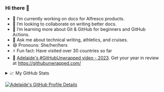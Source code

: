 ### Hi there :wave:

- 🔭 I’m currently working on docs for Alfresco products.
- 👯 I’m looking to collaborate on writing better docs.
- 🌱 I’m learning more about Git & GitHub for beginners and GitHub Actions.
- 💬 Ask me about technical writing, athletics, and cruises.
- 😄 Pronouns: She/her/hers
- ⚡ Fun fact: Have visited over 30 countries so far
- 👀 [Adelaide's #GitHubUnwrapped video - 2023](https://githubunwrapped.com/anxumalo). Get your year in review at https://githubunwrapped.com/


<details>
  <summary>📈 My GitHub Stats</summary>

  <br />*Still playing around with the stats layouts*

  <!-- Using HTML to resize images -->
  <div>
    <a href="https://github.com/vn7n24fzkq/github-profile-summary-cards"><img height="200" align="center" src="http://github-profile-summary-cards.vercel.app/api/cards/stats?username=anxumalo&hide=stars,issues&theme=highcontrast" alt="Adelaide's GitHub Profile Summary Card" /> 
    <a href="https://github.com/anuraghazra/github-readme-stats"><img height="200" align="center" src="https://github-readme-stats.vercel.app/api?username=anxumalo&count_private=true&show_icons=true&include_all_commits=true&theme=highcontrast" alt="Adelaide's GitHub Stats" />
     <br/><br/>
     <a href="https://github.com/ryo-ma/github-profile-trophy"><img src="https://github-profile-trophy.vercel.app/?username=anxumalo&row=2&column=6&theme=flat&no-bg=true&margin-w=15&margin-h=15&rank=SSS,SS,S,AAA,AA,A,B,C,SECRET" alt="Adelaide's GitHub Trophies" /> 
     <!--
      <a href="https://git.io/streak-stats"><img height="200" align="center" src="https://streak-stats.demolab.com?user=anxumalo&theme=highcontrast" alt="Adelaide's GitHub Streak" />
      -->
     <br/>
  </div>
  
  <!--FIXME: GitHub Streak image not working
  [![Adelaide's GitHub Streak](https://streak-stats.demolab.com?user=anxumalo&theme=highcontrast)](https://git.io/streak-stats) 
  [![GitHub Streak](http://github-readme-streak-stats.herokuapp.com?user=anxumalo&theme=swift)](https://git.io/streak-stats)-->
       
</details>

![Adelaide's GitHub Profile Details](http://github-profile-summary-cards.vercel.app/api/cards/profile-details?username=anxumalo&theme=highcontrast)


<!--
**anxumalo/anxumalo** is a ✨ _special_ ✨ repository because its `README.md` (this file) appears on your GitHub profile.

Here are some ideas to get you started:

- 🔭 I’m currently working on ...
- 🌱 I’m currently learning ...
- 👯 I’m looking to collaborate on ...
- 🤔 I’m looking for help with ...
- 💬 Ask me about ...
- 📫 How to reach me: ...
- 😄 Pronouns: ...
- ⚡ Fun fact: ...

> [!NOTE]
> This is an example of a **note**.

> [!TIP]
> This is an example of a **tip**.

> [!WARNING]
> This is an example of a **warning**.

> [!CAUTION]
> This is an example of a **caution**.

> [!IMPORTANT]
> This is an example of an **important note**.

[![GitHub Streak](http://github-readme-streak-stats.herokuapp.com?user=anxumalo&theme=swift)](https://git.io/streak-stats)
[![GitHub Streak](https://streak-stats.demolab.com?user=anxumalo&theme=highcontrast)](https://git.io/streak-stats)
[![GitHub Streak](https://streak-stats.demolab.com/?user=anxumalo)](https://git.io/streak-stats)
---
[![Anurag's GitHub Stats](https://github-readme-stats.vercel.app/api?username=anxumalo&count_private=true&show_icons=true&layout=default&theme=swift)](https://github.com/anuraghazra/github-readme-stats)
---
[![Top Langs](https://github-readme-stats.vercel.app/api/top-langs/?username=anxumalo&layout=default&theme=swift)](https://github.com/anuraghazra/github-readme-stats)
![Most Commit Langs Langs](http://github-profile-summary-cards.vercel.app/api/cards/most-commit-language?username=anxumalo&theme=highcontrast)
---
![Profile Details](http://github-profile-summary-cards.vercel.app/api/cards/profile-details?username=anxumalo&theme=highcontrast)
---
![Profile Stats](http://github-profile-summary-cards.vercel.app/api/cards/stats?username=anxumalo&theme=highcontrast)
---
[![Anurag's GitHub Stats](https://github-readme-stats.vercel.app/api?username=anxumalo&count_private=true&show_icons=true&layout=default&theme=highcontrast)](https://github.com/anuraghazra/github-readme-stats)
-->
  
  <!-- HTML alternatives with resized images
  <div>
    <a href="https://github.com/vn7n24fzkq/github-profile-summary-cards"><img height="200" align="center" src="http://github-profile-summary-cards.vercel.app/api/cards/stats?username=anxumalo&hide=stars,issues&theme=highcontrast" alt="Adelaide's GitHub Profile Summary Card" /> 
    <a href="https://github.com/anuraghazra/github-readme-stats"><img height="200" align="center" src="https://github-readme-stats.vercel.app/api?username=anxumalo&count_private=true&show_icons=true&include_all_commits=true&theme=highcontrast" alt="Adelaide's GitHub Stats" />
     <br/>
     <a href="https://git.io/streak-stats"><img height="200" align="center" src="https://streak-stats.demolab.com?user=anxumalo&theme=highcontrast" alt="Adelaide's GitHub Streak" />
     <br/>
     <a href="https://github.com/vn7n24fzkq/github-profile-summary-cards"><img height="200" align="center" src="http://github-profile-summary-cards.vercel.app/api/cards/profile-details?username=anxumalo&theme=highcontrast" alt="Adelaide's GitHub Profile Details" />
  </div>
  -->
  
